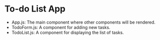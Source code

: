 # To-do List App

+ App.js: The main component where other components will be rendered.
+ TodoForm.js: A component for adding new tasks.
+ TodoList.js: A component for displaying the list of tasks.